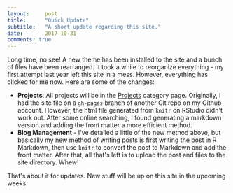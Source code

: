 ```yaml
---
layout:     post
title:      "Quick Update"
subtitle:   "A short update regarding this site."
date:       2017-10-31
comments: true
---
```


Long time, no see! A new theme has been installed to the site and a bunch of files have been rearranged. It took a while to reorganize everything - my first attempt last year left this site in a mess. However, everything has clicked for me now. Here are some of the changes:

- **Projects**: All projects will be in the [Projects](https://lilajomok.github.io/category/projects.html) category page. Originally, I had the site file on a `gh-pages` branch of another Git repo on my Github account. However, the html file generated from `knitr` on RStudio didn't work out. After some online searching, I found generating a markdown version and adding the front matter a more efficient method.
- **Blog Management** - I've detailed a little of the new method above, but basically my new method of writing posts is first writing the post in R Markdown, then use `knitr` to convert the post to Markdown and add the front matter. After that, all that's left is to upload the post and files to the site directory. Whew!

That's about it for updates. New stuff will be up on this site in the upcoming weeks.
